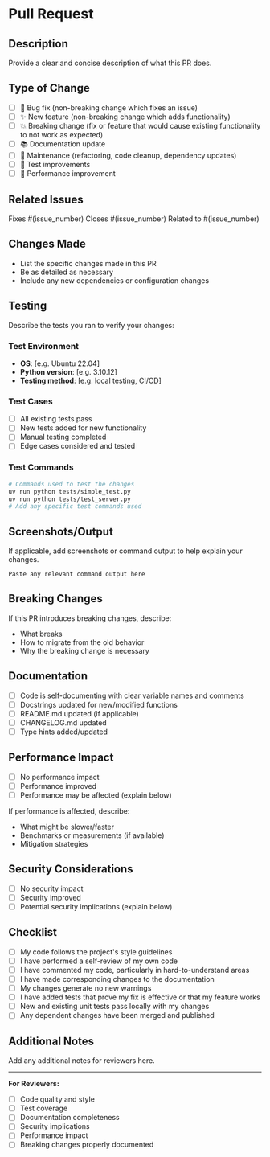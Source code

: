 # Pull Request

## Description
Provide a clear and concise description of what this PR does.

## Type of Change
- [ ] 🐛 Bug fix (non-breaking change which fixes an issue)
- [ ] ✨ New feature (non-breaking change which adds functionality)
- [ ] 💥 Breaking change (fix or feature that would cause existing functionality to not work as expected)
- [ ] 📚 Documentation update
- [ ] 🔧 Maintenance (refactoring, code cleanup, dependency updates)
- [ ] 🧪 Test improvements
- [ ] 🚀 Performance improvement

## Related Issues
Fixes #(issue_number)
Closes #(issue_number)
Related to #(issue_number)

## Changes Made
- List the specific changes made in this PR
- Be as detailed as necessary
- Include any new dependencies or configuration changes

## Testing
Describe the tests you ran to verify your changes:

### Test Environment
- **OS**: [e.g. Ubuntu 22.04]
- **Python version**: [e.g. 3.10.12]
- **Testing method**: [e.g. local testing, CI/CD]

### Test Cases
- [ ] All existing tests pass
- [ ] New tests added for new functionality
- [ ] Manual testing completed
- [ ] Edge cases considered and tested

### Test Commands
```bash
# Commands used to test the changes
uv run python tests/simple_test.py
uv run python tests/test_server.py
# Add any specific test commands used
```

## Screenshots/Output
If applicable, add screenshots or command output to help explain your changes.

```
Paste any relevant command output here
```

## Breaking Changes
If this PR introduces breaking changes, describe:
- What breaks
- How to migrate from the old behavior
- Why the breaking change is necessary

## Documentation
- [ ] Code is self-documenting with clear variable names and comments
- [ ] Docstrings updated for new/modified functions
- [ ] README.md updated (if applicable)
- [ ] CHANGELOG.md updated
- [ ] Type hints added/updated

## Performance Impact
- [ ] No performance impact
- [ ] Performance improved
- [ ] Performance may be affected (explain below)

If performance is affected, describe:
- What might be slower/faster
- Benchmarks or measurements (if available)
- Mitigation strategies

## Security Considerations
- [ ] No security impact
- [ ] Security improved
- [ ] Potential security implications (explain below)

## Checklist
- [ ] My code follows the project's style guidelines
- [ ] I have performed a self-review of my own code
- [ ] I have commented my code, particularly in hard-to-understand areas
- [ ] I have made corresponding changes to the documentation
- [ ] My changes generate no new warnings
- [ ] I have added tests that prove my fix is effective or that my feature works
- [ ] New and existing unit tests pass locally with my changes
- [ ] Any dependent changes have been merged and published

## Additional Notes
Add any additional notes for reviewers here.

---

**For Reviewers:**
- [ ] Code quality and style
- [ ] Test coverage
- [ ] Documentation completeness
- [ ] Security implications
- [ ] Performance impact
- [ ] Breaking changes properly documented
